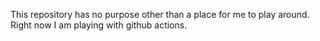 This repository has no purpose other than a place for me to play around.
Right now I am playing with github actions.
